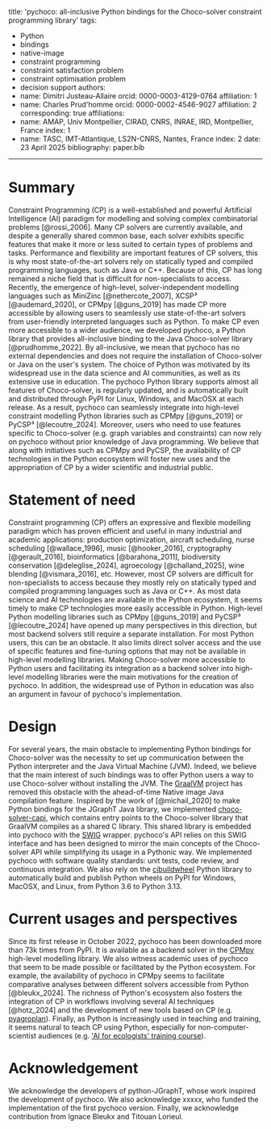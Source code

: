 title: 'pychoco: all-inclusive Python bindings for the Choco-solver constraint programming library'
tags:
  - Python
  - bindings
  - native-image
  - constraint programming
  - constraint satisfaction problem
  - constraint optimisation problem
  - decision support
authors:
  - name: Dimitri Justeau-Allaire
    orcid: 0000-0003-4129-0764
    affiliation: 1
  - name: Charles Prud'homme
    orcid: 0000-0002-4546-9027
    affiliation: 2
    corresponding: true
affiliations:
  - name: AMAP, Univ Montpellier, CIRAD, CNRS, INRAE, IRD, Montpellier, France
    index: 1
  - name: TASC, IMT-Atlantique, LS2N-CNRS, Nantes, France
    index: 2
date: 23 April 2025
bibliography: paper.bib
---

# Summary

Constraint Programming (CP) is a well-established and powerful Artificial 
Intelligence (AI) paradigm for modelling and solving complex combinatorial 
problems [@rossi_2006]. Many CP solvers are currently available, and despite
a generally shared common base, each solver exhibits specific features that make
it more or less suited to certain types of problems and tasks. Performance and 
flexibility are important features of CP solvers, this is why most state-of-the-art
solvers rely on statically typed and compiled programming languages, such as Java
or C++. Because of this, CP has long remained a niche field that is difficult for
non-specialists to access. Recently, the emergence of high-level, solver-independent
modelling languages such as MiniZinc [@nethercote_2007], XCSP³ [@audemard_2020], or
CPMpy [@guns_2019] has made CP more accessible by allowing users to seamlessly
use state-of-the-art solvers from user-friendly interpreted languages such as
Python. To make CP even more accessible to a wider audience, we developed pychoco,
a Python library that provides all-inclusive binding to the Java Choco-solver
library [@prudhomme_2022]. By all-inclusive, we mean that pychoco has no external
dependencies and does not require the installation of Choco-solver or Java on
the user's system. The choice of Python was motivated by its widespread use in the
data science and AI communities, as well as its extensive use in education. 
The pychoco Python library supports almost all features of
Choco-solver, is regularly updated, and is automatically built and distributed
through PyPI for Linux, Windows, and MacOSX at each release. As a result, 
pychoco can seamlessly integrate into high-level constraint modelling Python
libraries such as CPMpy [@guns_2019] or PyCSP³ [@lecoutre_2024]. Moreover, 
users who need to use features specific to Choco-solver (e.g. graph variables 
and constraints) can now rely on pychoco without prior knowledge of Java 
programming. We believe that along with initiatives such as CPMpy and PyCSP, the
availability of CP technologies in the Python ecosystem will foster new uses and
the appropriation of CP by a wider scientific and industrial public.

# Statement of need

Constraint programming (CP) offers an expressive and flexible modelling paradigm
which has proven efficient and useful in many industrial and academic applications:
production optimization, aircraft scheduling, nurse scheduling [@wallace_1996],
music [@hooker_2016], cryptography [@gerault_2016], bioinformatics [@barahona_2011],
biodiversity conservation [@deleglise_2024], agroecology [@challand_2025], 
wine blending [@vismara_2016], etc. However, most CP solvers are difficult for 
non-specialists to access because they mostly rely on statically typed and
compiled programming languages such as Java or C++. As most data science and AI 
technologies are available in the Python ecosystem, it seems timely to make 
CP technologies more easily accessible in Python. High-level Python modelling 
libraries such as CPMpy [@guns_2019] and PyCSP³ [@lecoutre_2024] have opened up 
many perspectives in this direction, but most backend solvers still require a 
separate installation. For most Python users, this can be an obstacle. It also 
limits direct solver access and the use of specific features and fine-tuning 
options that may not be available in high-level modelling libraries. Making
Choco-solver more accessible to Python users and facilitating its integration
as a backend solver into high-level modelling libraries were the main motivations
for the creation of pychoco. In addition, the widespread use of Python in 
education was also an argument in favour of pychoco's implementation.

# Design

For several years, the main obstacle to implementing Python bindings for 
Choco-solver was the necessity to set up communication between the Python
interpreter and the Java Virtual Machine (JVM). Indeed, we believe that
the main interest of such bindings was to offer Python users a way to use
Choco-solver without installing the JVM. The [GraalVM](https://www.graalvm.org/)
project has removed this obstacle with the ahead-of-time Native image Java
compilation feature. Inspired by the work of [@michail_2020] to make Python
bindings for the JGraphT Java library, we implemented
[choco-solver-capi](https://github.com/chocoteam/choco-solver-capi),
which contains entry points to the Choco-solver library that GraalVM compiles
as a shared C library. This shared library is embedded into pychoco with
the [SWIG](https://github.com/swig/swig) wrapper. pychoco's API relies on
this SWIG interface and has been designed to mirror the main concepts of
the Choco-solver API while simplifying its usage in a Pythonic way.
We implemented pychoco with software quality standards: unit tests, code review,
and continuous integration. We also rely on the 
[cibuildwheel](https://github.com/pypa/cibuildwheel) Python library to automatically
build and publish Python wheels on PyPI for Windows, MacOSX, and Linux, from 
Python 3.6 to Python 3.13.

# Current usages and perspectives

Since its first release in October 2022, pychoco has been downloaded more than 73k times
from PyPI. It is available as a backend solver in the [CPMpy](https://github.com/CPMpy/cpmpy)
high-level modelling library. We also witness academic uses of pychoco that seem to be
made possible or facilitated by the Python ecosystem. For example, the availability of
pychoco in CPMpy seems to facilitate comparative analyses between different solvers 
accessible from Python [@bleukx_2024]. The richness of Python's ecosystem also 
fosters the integration of CP in workflows involving several AI techniques [@hotz_2024]
and the development of new tools based on CP 
(e.g. [pyagroplan](https://github.com/philippevismara/pyagroplan)). Finally, as Python
is increasingly used in teaching and training, it seems natural to teach CP using Python,
especially for non-computer-scientist audiences 
(e.g. ['AI for ecologists' training course](https://ai-ecol.github.io/)).

# Acknowledgement

We acknowledge the developers of python-JGraphT, whose work inspired the development of
pychoco. We also acknowledge xxxxx, who funded the implementation of the first pychoco
version. Finally, we acknowledge contribution from Ignace Bleukx and Titouan Lorieul.